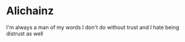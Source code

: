# Alichainz
I'm always a man of my words I don't do without trust and I hate being distrust as well 
